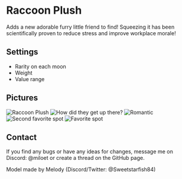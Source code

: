 # Raccoon Plush

Adds a new adorable furry little friend to find! Squeezing it has been scientifically proven to reduce stress and improve workplace morale!

## Settings
- Rarity on each moon
- Weight
- Value range

## Pictures
![Raccoon Plush](https://i.imgur.com/B7l8Un2.png)
![How did they get up there?](https://i.imgur.com/Fwfk7Vi.png)
![Romantic](https://i.imgur.com/EL3WZN5.png)
![Second favorite spot](https://i.imgur.com/IeiXXX5.png)
![Favorite spot](https://i.imgur.com/FMtvTUN.png)

## Contact
If you find any bugs or have any ideas for changes, message me on Discord: @miloet or create a thread on the GitHub page.

Model made by Melody (Discord/Twitter: @Sweetstarfish84)